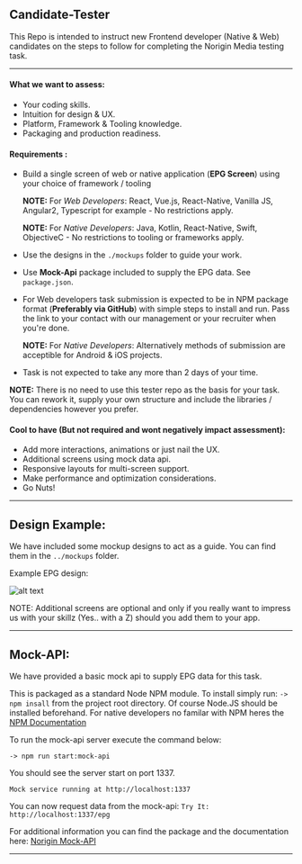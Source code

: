 ## Candidate-Tester
This Repo is intended to instruct new Frontend developer (Native & Web) candidates on the steps to follow for completing the Norigin Media testing task.

---

#### What we want to assess:

* Your coding skills.
* Intuition for design & UX.
* Platform, Framework & Tooling knowledge.
* Packaging and production readiness.

#### Requirements :

 * Build a single screen of web or native application (**EPG Screen**) using your choice of framework / tooling
 
    **NOTE:** For *Web Developers*: React, Vue.js, React-Native, Vanilla JS, Angular2, Typescript for example - No restrictions apply.
    
    **NOTE:** For *Native Developers*: Java, Kotlin, React-Native, Swift, ObjectiveC - No restrictions to tooling or frameworks apply.
 
 * Use the designs in the `./mockups` folder to guide your work. 
 * Use **Mock-Api** package included to supply the EPG data. See `package.json`.
 * For Web developers task submission is expected to be in NPM package format (**Preferably via GitHub**) with simple steps to install and run. Pass the link to your contact with our management or your recruiter when you're done. 
 
    **NOTE:** For *Native Developers*: Alternatively methods of submission are acceptible for Android & iOS projects.
 
 * Task is not expected to take any more than 2 days of your time.

**NOTE:** There is no need to use this tester repo as the basis for your task. You can rework it, supply your own structure and include the libraries / dependencies however you prefer.

#### Cool to have (But not required and wont negatively impact assessment):

* Add more interactions, animations or just nail the UX.
* Additional screens using mock data api.
* Responsive layouts for multi-screen support.
* Make performance and optimization considerations.
* Go Nuts!


---
## Design Example:

We have included some mockup designs to act as a guide. You can find them in the `../mockups` folder.

Example EPG design:

![alt text](https://raw.githubusercontent.com/NoriginMedia/candidate-tester/master/mockups/EPG_small.png "Logo Title Text 1")



NOTE: Additional screens are optional and only if you really want to impress us with your skillz (Yes.. with a Z) should you add them to your app.

---

## Mock-API:

We have provided a basic mock api to supply EPG data for this task. 

This is packaged as a standard Node NPM module. To install simply run: `-> npm insall` from the project root directory.
Of course Node.JS should be installed beforehand. For native developers no familar with NPM heres the [NPM Documentation](https://docs.npmjs.com/getting-started/installing-node)

To run the mock-api server execute the command below:

```
-> npm run start:mock-api
```
You should see the server start on port 1337.
```
Mock service running at http://localhost:1337
```
You can now request data from the mock-api: 
`Try It: http://localhost:1337/epg`


For additional information you can find the package and the documentation here: [Norigin Mock-API](https://github.com/NoriginMedia/mock-api/tree/cloudberry)

---
